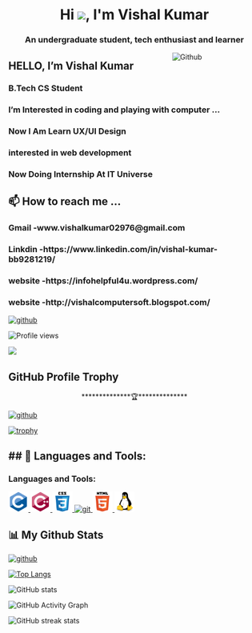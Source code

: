  <h1  align="center">Hi <img src="https://raw.githubusercontent.com/MartinHeinz/MartinHeinz/master/wave.gif" width="30px">, I'm Vishal Kumar</h1>
 <h3  align="center">An undergraduate student, tech enthusiast and  learner</h3>

 <img width="35%" align="right" alt="Github" src="https://user-images.githubusercontent.com/48678280/88862734-4903af80-d201-11ea-968b-9c939d88a37c.gif" />

<h2>HELLO, I’m Vishal Kumar </h2>

<h3>B.Tech CS Student</h3>
<h3>I’m Interested in coding and playing with computer ...</h3>
<h3>Now I Am Learn UX/UI Design   </h3>
<h3>interested in web development </h3>
<h3> Now Doing Internship At IT Universe</h3>


<h2>📫 How to reach me ... </h2>
 <h3>Gmail -www.vishalkumar02976@gmail.com</h3> 
<h3>Linkdin -https://www.linkedin.com/in/vishal-kumar-bb9281219/</h3> 
<h3>website -https://infohelpful4u.wordpress.com/</h3>
<h3>website -http://vishalcomputersoft.blogspot.com/</h3>
 




[<img src='https://cdn.jsdelivr.net/npm/simple-icons@3.0.1/icons/github.svg' alt='github' height='40'>](https://github.com/VishalKumar8)  

![Profile views](https://gpvc.arturio.dev/VishalKumar8) 




 <img width="140" src="https://user-images.githubusercontent.com/6661165/91657958-61b4fd00-eb00-11ea-9def-dc7ef5367e34.png" />  
  <h2 align="left">GitHub Profile Trophy</h2>
  <p align="center">**************🏆**************</p>
 </p>
 

[<img src='https://cdn.jsdelivr.net/npm/simple-icons@3.0.1/icons/github.svg' alt='github' height='40'>](https://github.com/VishalKumar8)  

[![trophy](https://github-profile-trophy.vercel.app/?username=VishalKumar8)](https://github.com/ryo-ma/github-profile-trophy)



<h2> ## 🚀 Languages and Tools: </h2>

<h3 align="left">Languages and Tools:</h3>
<p align="left"> <a href="https://www.cprogramming.com/" target="_blank" rel="noreferrer"> <img src="https://raw.githubusercontent.com/devicons/devicon/master/icons/c/c-original.svg" alt="c" width="40" height="40"/> </a> <a href="https://www.w3schools.com/cpp/" target="_blank" rel="noreferrer"> <img src="https://raw.githubusercontent.com/devicons/devicon/master/icons/cplusplus/cplusplus-original.svg" alt="cplusplus" width="40" height="40"/> </a> <a href="https://www.w3schools.com/css/" target="_blank" rel="noreferrer"> <img src="https://raw.githubusercontent.com/devicons/devicon/master/icons/css3/css3-original-wordmark.svg" alt="css3" width="40" height="40"/> </a> <a href="https://git-scm.com/" target="_blank" rel="noreferrer"> <img src="https://www.vectorlogo.zone/logos/git-scm/git-scm-icon.svg" alt="git" width="40" height="40"/> </a> <a href="https://www.w3.org/html/" target="_blank" rel="noreferrer"> <img src="https://raw.githubusercontent.com/devicons/devicon/master/icons/html5/html5-original-wordmark.svg" alt="html5" width="40" height="40"/> </a> <a href="https://www.linux.org/" target="_blank" rel="noreferrer"> <img src="https://raw.githubusercontent.com/devicons/devicon/master/icons/linux/linux-original.svg" alt="linux" width="40" height="40"/> </a> </p>


## 📊 My Github Stats




[<img src='https://cdn.jsdelivr.net/npm/simple-icons@3.0.1/icons/github.svg' alt='github' height='40'>](https://github.com/VishalKumar8)  

[![Top Langs](https://github-readme-stats.vercel.app/api/top-langs/?username=VishalKumar8)](https://github.com/anuraghazra/github-readme-stats)

![GitHub stats](https://github-readme-stats.vercel.app/api?username=VishalKumar8&show_icons=true)  

![GitHub Activity Graph](https://activity-graph.herokuapp.com/graph?username=VishalKumar8)  

![GitHub streak stats](https://github-readme-streak-stats.herokuapp.com/?user=VishalKumar8)  



